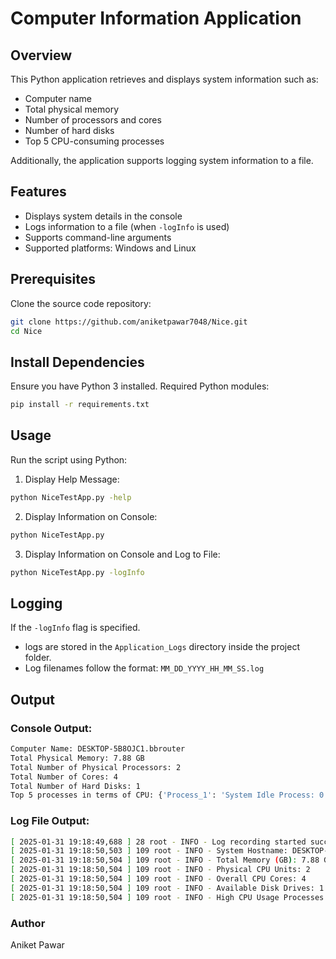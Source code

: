 # Computer Information Application

## Overview
This Python application retrieves and displays system information such as:
- Computer name
- Total physical memory
- Number of processors and cores
- Number of hard disks
- Top 5 CPU-consuming processes

Additionally, the application supports logging system information to a file.

## Features
- Displays system details in the console
- Logs information to a file (when `-logInfo` is used)
- Supports command-line arguments
- Supported platforms: Windows and Linux

## Prerequisites
Clone the source code repository:
```sh
git clone https://github.com/aniketpawar7048/Nice.git
cd Nice
```
## Install Dependencies
Ensure you have Python 3 installed. Required Python modules:
```bash
pip install -r requirements.txt
```
## Usage
Run the script using Python:

1. Display Help Message:
```bash
python NiceTestApp.py -help
```

2. Display Information on Console:
```bash
python NiceTestApp.py
```

3. Display Information on Console and Log to File:
```bash
python NiceTestApp.py -logInfo
```
## Logging
If the `-logInfo` flag is specified.

- logs are stored in the `Application_Logs` directory inside the project folder.
- Log filenames follow the format: `MM_DD_YYYY_HH_MM_SS.log`

## Output
### Console Output:
```bash
Computer Name: DESKTOP-5B8OJC1.bbrouter
Total Physical Memory: 7.88 GB
Total Number of Physical Processors: 2
Total Number of Cores: 4
Total Number of Hard Disks: 1
Top 5 processes in terms of CPU: {'Process_1': 'System Idle Process: 0.0%', 'Process_2': 'System: 0.0%', 'Process_3': 'Registry: 0.0%', 'Process_4': 'Code.exe: 0.0%', 'Process_5': 'smss.exe: 0.0%'}
```
### Log File Output:
```bash
[ 2025-01-31 19:18:49,688 ] 28 root - INFO - Log recording started successfully
[ 2025-01-31 19:18:50,503 ] 109 root - INFO - System Hostname: DESKTOP-5B8OJC1.bbrouter
[ 2025-01-31 19:18:50,504 ] 109 root - INFO - Total Memory (GB): 7.88 GB
[ 2025-01-31 19:18:50,504 ] 109 root - INFO - Physical CPU Units: 2
[ 2025-01-31 19:18:50,504 ] 109 root - INFO - Overall CPU Cores: 4
[ 2025-01-31 19:18:50,504 ] 109 root - INFO - Available Disk Drives: 1
[ 2025-01-31 19:18:50,504 ] 109 root - INFO - High CPU Usage Processes: {'Process_1': 'System Idle Process: 0.0%', 'Process_2': 'System: 0.0%', 'Process_3': 'Registry: 0.0%', 'Process_4': 'Code.exe: 0.0%', 'Process_5': 'smss.exe: 0.0%'}
```

### Author
Aniket Pawar
